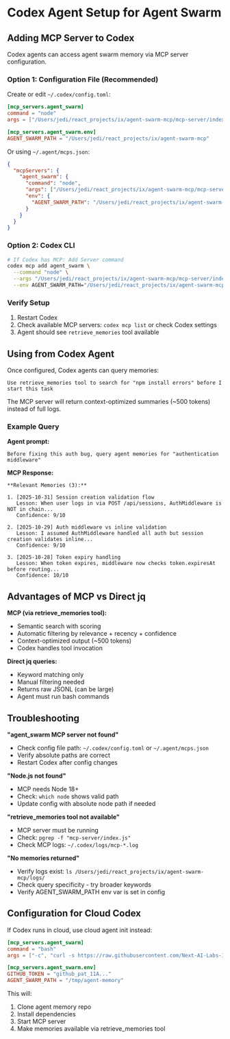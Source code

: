 # Codex Agent Setup for Agent Swarm

## Adding MCP Server to Codex

Codex agents can access agent swarm memory via MCP server configuration.

### Option 1: Configuration File (Recommended)

Create or edit `~/.codex/config.toml`:

```toml
[mcp_servers.agent_swarm]
command = "node"
args = ["/Users/jedi/react_projects/ix/agent-swarm-mcp/mcp-server/index.js"]

[mcp_servers.agent_swarm.env]
AGENT_SWARM_PATH = "/Users/jedi/react_projects/ix/agent-swarm-mcp"
```

Or using `~/.agent/mcps.json`:

```json
{
  "mcpServers": {
    "agent_swarm": {
      "command": "node",
      "args": ["/Users/jedi/react_projects/ix/agent-swarm-mcp/mcp-server/index.js"],
      "env": {
        "AGENT_SWARM_PATH": "/Users/jedi/react_projects/ix/agent-swarm-mcp"
      }
    }
  }
}
```

### Option 2: Codex CLI

```bash
# If Codex has MCP: Add Server command
codex mcp add agent_swarm \
  --command "node" \
  --args "/Users/jedi/react_projects/ix/agent-swarm-mcp/mcp-server/index.js" \
  --env AGENT_SWARM_PATH="/Users/jedi/react_projects/ix/agent-swarm-mcp"
```

### Verify Setup

1. Restart Codex
2. Check available MCP servers: `codex mcp list` or check Codex settings
3. Agent should see `retrieve_memories` tool available

## Using from Codex Agent

Once configured, Codex agents can query memories:

```
Use retrieve_memories tool to search for "npm install errors" before I start this task
```

The MCP server will return context-optimized summaries (~500 tokens) instead of full logs.

### Example Query

**Agent prompt:**
```
Before fixing this auth bug, query agent memories for "authentication middleware"
```

**MCP Response:**
```
**Relevant Memories (3):**

1. [2025-10-31] Session creation validation flow
   Lesson: When user logs in via POST /api/sessions, AuthMiddleware is NOT in chain...
   Confidence: 9/10

2. [2025-10-29] Auth middleware vs inline validation
   Lesson: I assumed AuthMiddleware handled all auth but session creation validates inline...
   Confidence: 9/10

3. [2025-10-28] Token expiry handling
   Lesson: When token expires, middleware now checks token.expiresAt before routing...
   Confidence: 10/10
```

## Advantages of MCP vs Direct jq

**MCP (via retrieve_memories tool):**
- Semantic search with scoring
- Automatic filtering by relevance + recency + confidence
- Context-optimized output (~500 tokens)
- Codex handles tool invocation

**Direct jq queries:**
- Keyword matching only
- Manual filtering needed
- Returns raw JSONL (can be large)
- Agent must run bash commands

## Troubleshooting

**"agent_swarm MCP server not found"**
- Check config file path: `~/.codex/config.toml` or `~/.agent/mcps.json`
- Verify absolute paths are correct
- Restart Codex after config changes

**"Node.js not found"**
- MCP needs Node 18+
- Check: `which node` shows valid path
- Update config with absolute node path if needed

**"retrieve_memories tool not available"**
- MCP server must be running
- Check: `pgrep -f "mcp-server/index.js"`
- Check MCP logs: `~/.codex/logs/mcp-*.log`

**"No memories returned"**
- Verify logs exist: `ls /Users/jedi/react_projects/ix/agent-swarm-mcp/logs/`
- Check query specificity - try broader keywords
- Verify AGENT_SWARM_PATH env var is set in config

## Configuration for Cloud Codex

If Codex runs in cloud, use cloud agent init instead:

```toml
[mcp_servers.agent_swarm]
command = "bash"
args = ["-c", "curl -s https://raw.githubusercontent.com/Next-AI-Labs-Inc/agent-swarm-internal/master/scripts/cloud_agent_init.sh | bash && node $AGENT_SWARM_PATH/mcp-server/index.js"]

[mcp_servers.agent_swarm.env]
GITHUB_TOKEN = "github_pat_11A..."
AGENT_SWARM_PATH = "/tmp/agent-memory"
```

This will:
1. Clone agent memory repo
2. Install dependencies
3. Start MCP server
4. Make memories available via retrieve_memories tool
